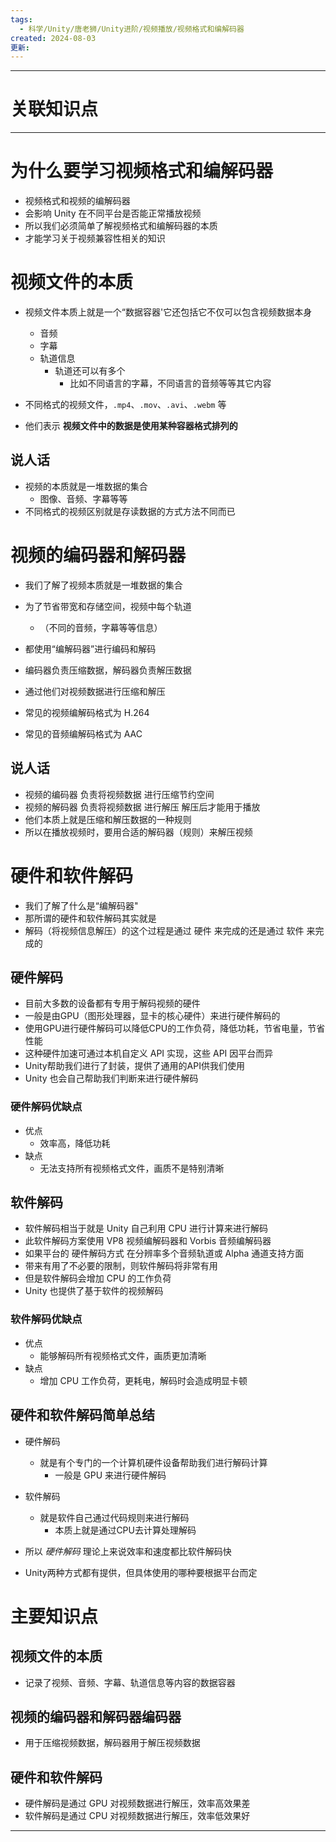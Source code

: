 ```yaml
---
tags:
  - 科学/Unity/唐老狮/Unity进阶/视频播放/视频格式和编解码器
created: 2024-08-03
更新:
---
```


---
# 关联知识点


---
# 为什么要学习视频格式和编解码器

- 视频格式和视频的编解码器
- 会影响 Unity 在不同平台是否能正常播放视频
- 所以我们必须简单了解视频格式和编解码器的本质
- 才能学习关于视频兼容性相关的知识
# 视频文件的本质

- 视频文件本质上就是一个“数据容器'它还包括它不仅可以包含视频数据本身
	- 音频
	- 字幕
	- 轨道信息
		- 轨道还可以有多个
			- 比如不同语言的字幕，不同语言的音频等等其它内容

- 不同格式的视频文件，`.mp4`、`.mov`、`.avi`、`.webm` 等
- 他们表示 **视频文件中的数据是使用某种容器格式排列的**
## 说人话

- 视频的本质就是一堆数据的集合
	- 图像、音频、字幕等等
- 不同格式的视频区别就是存读数据的方式方法不同而已
# 视频的编码器和解码器

- 我们了解了视频本质就是一堆数据的集合
- 为了节省带宽和存储空间，视频中每个轨道
	- （不同的音频，字幕等等信息）
- 都使用“编解码器”进行编码和解码
- 编码器负责压缩数据，解码器负责解压数据
- 通过他们对视频数据进行压缩和解压

- 常见的视频编解码格式为 H.264
- 常见的音频编解码格式为 AAC
## 说人话

- 视频的编码器 负责将视频数据 进行压缩节约空间
- 视频的解码器 负责将视频数据 进行解压 解压后才能用于播放
- 他们本质上就是压缩和解压数据的一种规则
- 所以在播放视频时，要用合适的解码器（规则）来解压视频
# 硬件和软件解码

- 我们了解了什么是“编解码器"
- 那所谓的硬件和软件解码其实就是
- 解码（将视频信息解压）的这个过程是通过 硬件 来完成的还是通过 软件 来完成的
## 硬件解码

- 目前大多数的设备都有专用于解码视频的硬件
- 一般是由GPU（图形处理器，显卡的核心硬件）来进行硬件解码的
- 使用GPU进行硬件解码可以降低CPU的工作负荷，降低功耗，节省电量，节省性能
- 这种硬件加速可通过本机自定义 API 实现，这些 API 因平台而异
- Unity帮助我们进行了封装，提供了通用的API供我们使用
- Unity 也会自己帮助我们判断来进行硬件解码
### 硬件解码优缺点

- 优点
	- 效率高，降低功耗
- 缺点
	- 无法支持所有视频格式文件，画质不是特别清晰
## 软件解码

- 软件解码相当于就是 Unity 自己利用 CPU 进行计算来进行解码
- 此软件解码方案使用 VP8 视频编解码器和 Vorbis 音频编解码器
- 如果平台的 硬件解码方式 在分辨率多个音频轨道或 Alpha 通道支持方面
- 带来有用了不必要的限制，则软件解码将非常有用
- 但是软件解码会增加 CPU 的工作负荷
- Unity 也提供了基于软件的视频解码 
### 软件解码优缺点

- 优点
	- 能够解码所有视频格式文件，画质更加清晰
- 缺点
	- 增加 CPU 工作负荷，更耗电，解码时会造成明显卡顿
## 硬件和软件解码简单总结

- 硬件解码 
	- 就是有个专门的一个计算机硬件设备帮助我们进行解码计算
		- 一般是 GPU 来进行硬件解码
- 软件解码 
	- 就是软件自己通过代码规则来进行解码
		- 本质上就是通过CPU去计算处理解码

- 所以 *硬件解码* 理论上来说效率和速度都比软件解码快
- Unity两种方式都有提供，但具体使用的哪种要根据平台而定
# 主要知识点
## 视频文件的本质

- 记录了视频、音频、字幕、轨道信息等内容的数据容器
## 视频的编码器和解码器编码器

- 用于压缩视频数据，解码器用于解压视频数据
## 硬件和软件解码

- 硬件解码是通过 GPU 对视频数据进行解压，效率高效果差
- 软件解码是通过 CPU 对视频数据进行解压，效率低效果好


---
